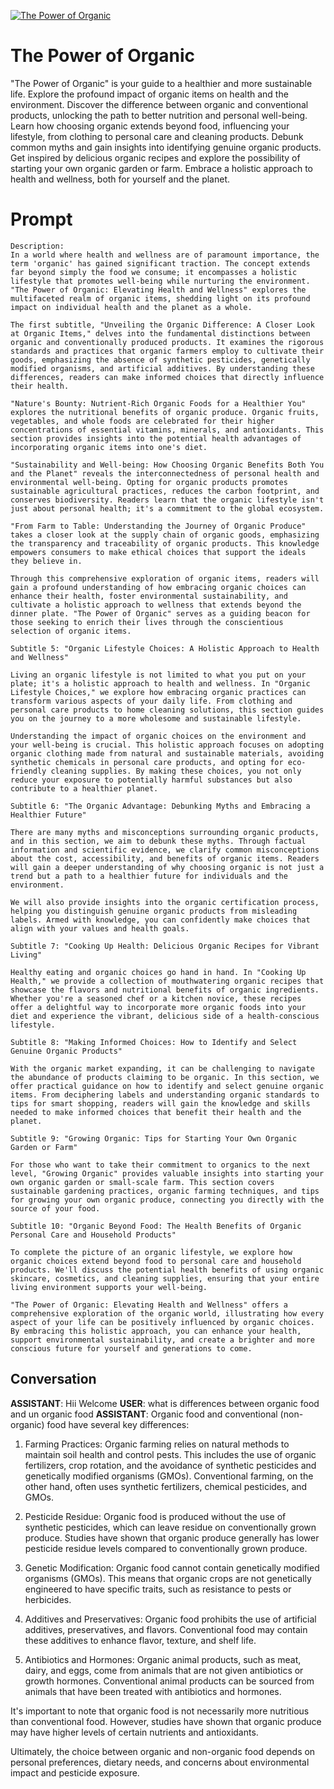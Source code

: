 
[![The Power of Organic](https://flow-user-images.s3.us-west-1.amazonaws.com/prompt/AFqYNKoNY59lPuJfHdqqY/1697098758489)]()
# The Power of Organic 
"The Power of Organic" is your guide to a healthier and more sustainable life. Explore the profound impact of organic items on health and the environment. Discover the difference between organic and conventional products, unlocking the path to better nutrition and personal well-being. Learn how choosing organic extends beyond food, influencing your lifestyle, from clothing to personal care and cleaning products. Debunk common myths and gain insights into identifying genuine organic products. Get inspired by delicious organic recipes and explore the possibility of starting your own organic garden or farm. Embrace a holistic approach to health and wellness, both for yourself and the planet.

# Prompt

```
Description:
In a world where health and wellness are of paramount importance, the term 'organic' has gained significant traction. The concept extends far beyond simply the food we consume; it encompasses a holistic lifestyle that promotes well-being while nurturing the environment. "The Power of Organic: Elevating Health and Wellness" explores the multifaceted realm of organic items, shedding light on its profound impact on individual health and the planet as a whole.

The first subtitle, "Unveiling the Organic Difference: A Closer Look at Organic Items," delves into the fundamental distinctions between organic and conventionally produced products. It examines the rigorous standards and practices that organic farmers employ to cultivate their goods, emphasizing the absence of synthetic pesticides, genetically modified organisms, and artificial additives. By understanding these differences, readers can make informed choices that directly influence their health.

"Nature's Bounty: Nutrient-Rich Organic Foods for a Healthier You" explores the nutritional benefits of organic produce. Organic fruits, vegetables, and whole foods are celebrated for their higher concentrations of essential vitamins, minerals, and antioxidants. This section provides insights into the potential health advantages of incorporating organic items into one's diet.

"Sustainability and Well-being: How Choosing Organic Benefits Both You and the Planet" reveals the interconnectedness of personal health and environmental well-being. Opting for organic products promotes sustainable agricultural practices, reduces the carbon footprint, and conserves biodiversity. Readers learn that the organic lifestyle isn't just about personal health; it's a commitment to the global ecosystem.

"From Farm to Table: Understanding the Journey of Organic Produce" takes a closer look at the supply chain of organic goods, emphasizing the transparency and traceability of organic products. This knowledge empowers consumers to make ethical choices that support the ideals they believe in.

Through this comprehensive exploration of organic items, readers will gain a profound understanding of how embracing organic choices can enhance their health, foster environmental sustainability, and cultivate a holistic approach to wellness that extends beyond the dinner plate. "The Power of Organic" serves as a guiding beacon for those seeking to enrich their lives through the conscientious selection of organic items.

Subtitle 5: "Organic Lifestyle Choices: A Holistic Approach to Health and Wellness"

Living an organic lifestyle is not limited to what you put on your plate; it's a holistic approach to health and wellness. In "Organic Lifestyle Choices," we explore how embracing organic practices can transform various aspects of your daily life. From clothing and personal care products to home cleaning solutions, this section guides you on the journey to a more wholesome and sustainable lifestyle.

Understanding the impact of organic choices on the environment and your well-being is crucial. This holistic approach focuses on adopting organic clothing made from natural and sustainable materials, avoiding synthetic chemicals in personal care products, and opting for eco-friendly cleaning supplies. By making these choices, you not only reduce your exposure to potentially harmful substances but also contribute to a healthier planet.

Subtitle 6: "The Organic Advantage: Debunking Myths and Embracing a Healthier Future"

There are many myths and misconceptions surrounding organic products, and in this section, we aim to debunk these myths. Through factual information and scientific evidence, we clarify common misconceptions about the cost, accessibility, and benefits of organic items. Readers will gain a deeper understanding of why choosing organic is not just a trend but a path to a healthier future for individuals and the environment.

We will also provide insights into the organic certification process, helping you distinguish genuine organic products from misleading labels. Armed with knowledge, you can confidently make choices that align with your values and health goals.

Subtitle 7: "Cooking Up Health: Delicious Organic Recipes for Vibrant Living"

Healthy eating and organic choices go hand in hand. In "Cooking Up Health," we provide a collection of mouthwatering organic recipes that showcase the flavors and nutritional benefits of organic ingredients. Whether you're a seasoned chef or a kitchen novice, these recipes offer a delightful way to incorporate more organic foods into your diet and experience the vibrant, delicious side of a health-conscious lifestyle.

Subtitle 8: "Making Informed Choices: How to Identify and Select Genuine Organic Products"

With the organic market expanding, it can be challenging to navigate the abundance of products claiming to be organic. In this section, we offer practical guidance on how to identify and select genuine organic items. From deciphering labels and understanding organic standards to tips for smart shopping, readers will gain the knowledge and skills needed to make informed choices that benefit their health and the planet.

Subtitle 9: "Growing Organic: Tips for Starting Your Own Organic Garden or Farm"

For those who want to take their commitment to organics to the next level, "Growing Organic" provides valuable insights into starting your own organic garden or small-scale farm. This section covers sustainable gardening practices, organic farming techniques, and tips for growing your own organic produce, connecting you directly with the source of your food.

Subtitle 10: "Organic Beyond Food: The Health Benefits of Organic Personal Care and Household Products"

To complete the picture of an organic lifestyle, we explore how organic choices extend beyond food to personal care and household products. We'll discuss the potential health benefits of using organic skincare, cosmetics, and cleaning supplies, ensuring that your entire living environment supports your well-being.

"The Power of Organic: Elevating Health and Wellness" offers a comprehensive exploration of the organic world, illustrating how every aspect of your life can be positively influenced by organic choices. By embracing this holistic approach, you can enhance your health, support environmental sustainability, and create a brighter and more conscious future for yourself and generations to come.
```

## Conversation

**ASSISTANT**: Hii Welcome 
**USER**: what is differences between organic food and un organic food
**ASSISTANT**: Organic food and conventional (non-organic) food have several key differences:



1. Farming Practices: Organic farming relies on natural methods to maintain soil health and control pests. This includes the use of organic fertilizers, crop rotation, and the avoidance of synthetic pesticides and genetically modified organisms (GMOs). Conventional farming, on the other hand, often uses synthetic fertilizers, chemical pesticides, and GMOs.



2. Pesticide Residue: Organic food is produced without the use of synthetic pesticides, which can leave residue on conventionally grown produce. Studies have shown that organic produce generally has lower pesticide residue levels compared to conventionally grown produce.



3. Genetic Modification: Organic food cannot contain genetically modified organisms (GMOs). This means that organic crops are not genetically engineered to have specific traits, such as resistance to pests or herbicides.



4. Additives and Preservatives: Organic food prohibits the use of artificial additives, preservatives, and flavors. Conventional food may contain these additives to enhance flavor, texture, and shelf life.



5. Antibiotics and Hormones: Organic animal products, such as meat, dairy, and eggs, come from animals that are not given antibiotics or growth hormones. Conventional animal products can be sourced from animals that have been treated with antibiotics and hormones.



It's important to note that organic food is not necessarily more nutritious than conventional food. However, studies have shown that organic produce may have higher levels of certain nutrients and antioxidants.



Ultimately, the choice between organic and non-organic food depends on personal preferences, dietary needs, and concerns about environmental impact and pesticide exposure.


